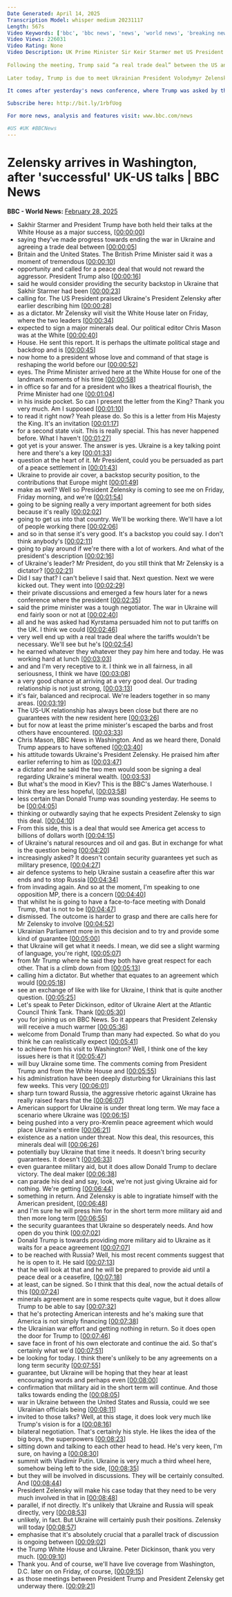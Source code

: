 ```yaml
---
Date Generated: April 14, 2025
Transcription Model: whisper medium 20231117
Length: 567s
Video Keywords: ['bbc', 'bbc news', 'news', 'world news', 'breaking news', 'us news', 'world', 'america', 'usa', 'usa news', 'india news']
Video Views: 226031
Video Rating: None
Video Description: UK Prime Minister Sir Keir Starmer met US President Donald Trump during his first visit to the White House on Thurday.
 
Following the meeting, Trump said “a real trade deal” between the US and UK could happen "very quickly”, which could see the UK avoid the kind of tariffs the US has been threatening on some of its trading partners.
 
Later today, Trump is due to meet Ukrainian President Volodymyr Zelensky in Washington, where the pair will hash out and potentially sign a much-discussed minerals deal.
 
It comes after yesterday's news conference, where Trump was asked by the BBC's Chris Mason if he stuck by his claim that Zelensky is a "dictator", to which the he replied: “Did I say that? I can't believe I said that. Next question”.

Subscribe here: http://bit.ly/1rbfUog

For more news, analysis and features visit: www.bbc.com/news 

#US #UK #BBCNews
---
```


# Zelensky arrives in Washington, after 'successful' UK-US talks | BBC News
**BBC - World News:** [February 28, 2025](https://www.youtube.com/watch?v=CP4g0tHE70Q)
*  Sakhir Starmer and President Trump have both held their talks at the White House as a major success, [[00:00:00](https://www.youtube.com/watch?v=CP4g0tHE70Q&t=0.0s)]
*  saying they've made progress towards ending the war in Ukraine and agreeing a trade deal between [[00:00:05](https://www.youtube.com/watch?v=CP4g0tHE70Q&t=5.76s)]
*  Britain and the United States. The British Prime Minister said it was a moment of tremendous [[00:00:10](https://www.youtube.com/watch?v=CP4g0tHE70Q&t=10.8s)]
*  opportunity and called for a peace deal that would not reward the aggressor. President Trump also [[00:00:16](https://www.youtube.com/watch?v=CP4g0tHE70Q&t=16.56s)]
*  said he would consider providing the security backstop in Ukraine that Sakhir Starmer had been [[00:00:23](https://www.youtube.com/watch?v=CP4g0tHE70Q&t=23.28s)]
*  calling for. The US President praised Ukraine's President Zelensky after earlier describing him [[00:00:28](https://www.youtube.com/watch?v=CP4g0tHE70Q&t=28.56s)]
*  as a dictator. Mr Zelensky will visit the White House later on Friday, where the two leaders [[00:00:34](https://www.youtube.com/watch?v=CP4g0tHE70Q&t=34.56s)]
*  expected to sign a major minerals deal. Our political editor Chris Mason was at the White [[00:00:40](https://www.youtube.com/watch?v=CP4g0tHE70Q&t=40.08s)]
*  House. He sent this report. It is perhaps the ultimate political stage and backdrop and is [[00:00:45](https://www.youtube.com/watch?v=CP4g0tHE70Q&t=45.599999999999994s)]
*  now home to a president whose love and command of that stage is reshaping the world before our [[00:00:52](https://www.youtube.com/watch?v=CP4g0tHE70Q&t=52.480000000000004s)]
*  eyes. The Prime Minister arrived here at the White House for one of the landmark moments of his time [[00:00:58](https://www.youtube.com/watch?v=CP4g0tHE70Q&t=58.24s)]
*  in office so far and for a president who likes a theatrical flourish, the Prime Minister had one [[00:01:04](https://www.youtube.com/watch?v=CP4g0tHE70Q&t=64.0s)]
*  in his inside pocket. So can I present the letter from the King? Thank you very much. Am I supposed [[00:01:10](https://www.youtube.com/watch?v=CP4g0tHE70Q&t=70.48s)]
*  to read it right now? Yeah please do. So this is a letter from His Majesty the King. It's an invitation [[00:01:17](https://www.youtube.com/watch?v=CP4g0tHE70Q&t=77.76s)]
*  for a second state visit. This is really special. This has never happened before. What I haven't [[00:01:27](https://www.youtube.com/watch?v=CP4g0tHE70Q&t=87.44s)]
*  got yet is your answer. The answer is yes. Ukraine is a key talking point here and there's a key [[00:01:33](https://www.youtube.com/watch?v=CP4g0tHE70Q&t=93.52s)]
*  question at the heart of it. Mr President, could you be persuaded as part of a peace settlement in [[00:01:43](https://www.youtube.com/watch?v=CP4g0tHE70Q&t=103.84s)]
*  Ukraine to provide air cover, a backstop security position, to the contributions that Europe might [[00:01:49](https://www.youtube.com/watch?v=CP4g0tHE70Q&t=109.36s)]
*  make as well? Well so President Zelensky is coming to see me on Friday, Friday morning, and we're [[00:01:54](https://www.youtube.com/watch?v=CP4g0tHE70Q&t=114.8s)]
*  going to be signing really a very important agreement for both sides because it's really [[00:02:02](https://www.youtube.com/watch?v=CP4g0tHE70Q&t=122.39999999999999s)]
*  going to get us into that country. We'll be working there. We'll have a lot of people working there [[00:02:06](https://www.youtube.com/watch?v=CP4g0tHE70Q&t=126.32s)]
*  and so in that sense it's very good. It's a backstop you could say. I don't think anybody's [[00:02:11](https://www.youtube.com/watch?v=CP4g0tHE70Q&t=131.68s)]
*  going to play around if we're there with a lot of workers. And what of the president's description [[00:02:16](https://www.youtube.com/watch?v=CP4g0tHE70Q&t=136.0s)]
*  of Ukraine's leader? Mr President, do you still think that Mr Zelensky is a dictator? [[00:02:21](https://www.youtube.com/watch?v=CP4g0tHE70Q&t=141.52s)]
*  Did I say that? I can't believe I said that. Next question. Next we were kicked out. They went into [[00:02:29](https://www.youtube.com/watch?v=CP4g0tHE70Q&t=149.28s)]
*  their private discussions and emerged a few hours later for a news conference where the president [[00:02:35](https://www.youtube.com/watch?v=CP4g0tHE70Q&t=155.60000000000002s)]
*  said the prime minister was a tough negotiator. The war in Ukraine will end fairly soon or not at [[00:02:40](https://www.youtube.com/watch?v=CP4g0tHE70Q&t=160.8s)]
*  all and he was asked had Kyrstama persuaded him not to put tariffs on the UK. I think we could [[00:02:46](https://www.youtube.com/watch?v=CP4g0tHE70Q&t=166.4s)]
*  very well end up with a real trade deal where the tariffs wouldn't be necessary. We'll see but he's [[00:02:54](https://www.youtube.com/watch?v=CP4g0tHE70Q&t=174.0s)]
*  he earned whatever they whatever they pay him here and today. He was working hard at lunch [[00:03:03](https://www.youtube.com/watch?v=CP4g0tHE70Q&t=183.52s)]
*  and and I'm very receptive to it. I think we in all fairness, in all seriousness, I think we have [[00:03:08](https://www.youtube.com/watch?v=CP4g0tHE70Q&t=188.24s)]
*  a very good chance at arriving at a very good deal. Our trading relationship is not just strong, [[00:03:13](https://www.youtube.com/watch?v=CP4g0tHE70Q&t=193.92s)]
*  it's fair, balanced and reciprocal. We're leaders together in so many areas. [[00:03:19](https://www.youtube.com/watch?v=CP4g0tHE70Q&t=199.92s)]
*  The US-UK relationship has always been close but there are no guarantees with the new resident here [[00:03:26](https://www.youtube.com/watch?v=CP4g0tHE70Q&t=206.88s)]
*  but for now at least the prime minister's escaped the barbs and frost others have encountered. [[00:03:33](https://www.youtube.com/watch?v=CP4g0tHE70Q&t=213.92s)]
*  Chris Mason, BBC News in Washington. And as we heard there, Donald Trump appears to have softened [[00:03:40](https://www.youtube.com/watch?v=CP4g0tHE70Q&t=220.79999999999998s)]
*  his attitude towards Ukraine's President Zelensky. He praised him after earlier referring to him as [[00:03:47](https://www.youtube.com/watch?v=CP4g0tHE70Q&t=227.51999999999998s)]
*  a dictator and he said the two men would soon be signing a deal regarding Ukraine's mineral wealth. [[00:03:53](https://www.youtube.com/watch?v=CP4g0tHE70Q&t=233.04s)]
*  But what's the mood in Kiev? This is the BBC's James Waterhouse. I think they are less hopeful, [[00:03:58](https://www.youtube.com/watch?v=CP4g0tHE70Q&t=238.64s)]
*  less certain than Donald Trump was sounding yesterday. He seems to be [[00:04:05](https://www.youtube.com/watch?v=CP4g0tHE70Q&t=245.04000000000002s)]
*  thinking or outwardly saying that he expects President Zelensky to sign this deal. [[00:04:10](https://www.youtube.com/watch?v=CP4g0tHE70Q&t=250.32000000000002s)]
*  From this side, this is a deal that would see America get access to billions of dollars worth [[00:04:15](https://www.youtube.com/watch?v=CP4g0tHE70Q&t=255.60000000000002s)]
*  of Ukraine's natural resources and oil and gas. But in exchange for what is the question being [[00:04:20](https://www.youtube.com/watch?v=CP4g0tHE70Q&t=260.88s)]
*  increasingly asked? It doesn't contain security guarantees yet such as military presence, [[00:04:27](https://www.youtube.com/watch?v=CP4g0tHE70Q&t=267.28000000000003s)]
*  air defence systems to help Ukraine sustain a ceasefire after this war ends and to stop Russia [[00:04:34](https://www.youtube.com/watch?v=CP4g0tHE70Q&t=274.4s)]
*  from invading again. And so at the moment, I'm speaking to one opposition MP, there is a concern [[00:04:40](https://www.youtube.com/watch?v=CP4g0tHE70Q&t=280.23999999999995s)]
*  that whilst he is going to have a face-to-face meeting with Donald Trump, that is not to be [[00:04:47](https://www.youtube.com/watch?v=CP4g0tHE70Q&t=287.2s)]
*  dismissed. The outcome is harder to grasp and there are calls here for Mr Zelensky to involve [[00:04:52](https://www.youtube.com/watch?v=CP4g0tHE70Q&t=292.56s)]
*  Ukrainian Parliament more in this decision and to try and provide some kind of guarantee [[00:05:00](https://www.youtube.com/watch?v=CP4g0tHE70Q&t=300.96s)]
*  that Ukraine will get what it needs. I mean, we did see a slight warming of language, you're right, [[00:05:07](https://www.youtube.com/watch?v=CP4g0tHE70Q&t=307.76s)]
*  from Mr Trump where he said they both have great respect for each other. That is a climb down from [[00:05:13](https://www.youtube.com/watch?v=CP4g0tHE70Q&t=313.2s)]
*  calling him a dictator. But whether that equates to an agreement which would [[00:05:18](https://www.youtube.com/watch?v=CP4g0tHE70Q&t=318.4s)]
*  see an exchange of like with like for Ukraine, I think that is quite another question. [[00:05:25](https://www.youtube.com/watch?v=CP4g0tHE70Q&t=325.76s)]
*  Let's speak to Peter Dickinson, editor of Ukraine Alert at the Atlantic Council Think Tank. Thank [[00:05:30](https://www.youtube.com/watch?v=CP4g0tHE70Q&t=330.56s)]
*  you for joining us on BBC News. So it appears that President Zelensky will receive a much warmer [[00:05:36](https://www.youtube.com/watch?v=CP4g0tHE70Q&t=336.16s)]
*  welcome from Donald Trump than many had expected. So what do you think he can realistically expect [[00:05:41](https://www.youtube.com/watch?v=CP4g0tHE70Q&t=341.84000000000003s)]
*  to achieve from his visit to Washington? Well, I think one of the key issues here is that it [[00:05:47](https://www.youtube.com/watch?v=CP4g0tHE70Q&t=347.52000000000004s)]
*  will buy Ukraine some time. The comments coming from President Trump and from the White House and [[00:05:55](https://www.youtube.com/watch?v=CP4g0tHE70Q&t=355.12s)]
*  his administration have been deeply disturbing for Ukrainians this last few weeks. This very [[00:06:01](https://www.youtube.com/watch?v=CP4g0tHE70Q&t=361.44s)]
*  sharp turn toward Russia, the aggressive rhetoric against Ukraine has really raised fears that the [[00:06:07](https://www.youtube.com/watch?v=CP4g0tHE70Q&t=367.68s)]
*  American support for Ukraine is under threat long term. We may face a scenario where Ukraine was [[00:06:15](https://www.youtube.com/watch?v=CP4g0tHE70Q&t=375.28000000000003s)]
*  being pushed into a very pro-Kremlin peace agreement which would place Ukraine's entire [[00:06:21](https://www.youtube.com/watch?v=CP4g0tHE70Q&t=381.2s)]
*  existence as a nation under threat. Now this deal, this resources, this minerals deal will [[00:06:26](https://www.youtube.com/watch?v=CP4g0tHE70Q&t=386.56s)]
*  potentially buy Ukraine that time it needs. It doesn't bring security guarantees. It doesn't [[00:06:33](https://www.youtube.com/watch?v=CP4g0tHE70Q&t=393.2s)]
*  even guarantee military aid, but it does allow Donald Trump to declare victory. The deal maker [[00:06:38](https://www.youtube.com/watch?v=CP4g0tHE70Q&t=398.4s)]
*  can parade his deal and say, look, we're not just giving Ukraine aid for nothing. We're getting [[00:06:44](https://www.youtube.com/watch?v=CP4g0tHE70Q&t=404.08s)]
*  something in return. And Zelensky is able to ingratiate himself with the American president, [[00:06:48](https://www.youtube.com/watch?v=CP4g0tHE70Q&t=408.72s)]
*  and I'm sure he will press him for in the short term more military aid and then more long term [[00:06:55](https://www.youtube.com/watch?v=CP4g0tHE70Q&t=415.76000000000005s)]
*  the security guarantees that Ukraine so desperately needs. And how open do you think [[00:07:02](https://www.youtube.com/watch?v=CP4g0tHE70Q&t=422.08000000000004s)]
*  Donald Trump is towards providing more military aid to Ukraine as it waits for a peace agreement [[00:07:07](https://www.youtube.com/watch?v=CP4g0tHE70Q&t=427.20000000000005s)]
*  to be reached with Russia? Well, his most recent comments suggest that he is open to it. He said [[00:07:13](https://www.youtube.com/watch?v=CP4g0tHE70Q&t=433.52s)]
*  that he will look at that and he will be prepared to provide aid until a peace deal or a ceasefire, [[00:07:18](https://www.youtube.com/watch?v=CP4g0tHE70Q&t=438.79999999999995s)]
*  at least, can be signed. So I think that this deal, now the actual details of this [[00:07:24](https://www.youtube.com/watch?v=CP4g0tHE70Q&t=444.15999999999997s)]
*  minerals agreement are in some respects quite vague, but it does allow Trump to be able to say [[00:07:32](https://www.youtube.com/watch?v=CP4g0tHE70Q&t=452.0s)]
*  that he's protecting American interests and he's making sure that America is not simply financing [[00:07:38](https://www.youtube.com/watch?v=CP4g0tHE70Q&t=458.88s)]
*  the Ukrainian war effort and getting nothing in return. So it does open the door for Trump to [[00:07:46](https://www.youtube.com/watch?v=CP4g0tHE70Q&t=466.4s)]
*  save face in front of his own electorate and continue the aid. So that's certainly what we'd [[00:07:51](https://www.youtube.com/watch?v=CP4g0tHE70Q&t=471.2s)]
*  be looking for today. I think there's unlikely to be any agreements on a long term security [[00:07:55](https://www.youtube.com/watch?v=CP4g0tHE70Q&t=475.76s)]
*  guarantee, but Ukraine will be hoping that they hear at least encouraging words and perhaps even [[00:08:00](https://www.youtube.com/watch?v=CP4g0tHE70Q&t=480.24s)]
*  confirmation that military aid in the short term will continue. And those talks towards ending the [[00:08:05](https://www.youtube.com/watch?v=CP4g0tHE70Q&t=485.52s)]
*  war in Ukraine between the United States and Russia, could we see Ukrainian officials being [[00:08:11](https://www.youtube.com/watch?v=CP4g0tHE70Q&t=491.68s)]
*  invited to those talks? Well, at this stage, it does look very much like Trump's vision is for a [[00:08:16](https://www.youtube.com/watch?v=CP4g0tHE70Q&t=496.64s)]
*  bilateral negotiation. That's certainly his style. He likes the idea of the big boys, the superpowers [[00:08:23](https://www.youtube.com/watch?v=CP4g0tHE70Q&t=503.44s)]
*  sitting down and talking to each other head to head. He's very keen, I'm sure, on having a [[00:08:30](https://www.youtube.com/watch?v=CP4g0tHE70Q&t=510.64s)]
*  summit with Vladimir Putin. Ukraine is very much a third wheel here, somehow being left to the side, [[00:08:35](https://www.youtube.com/watch?v=CP4g0tHE70Q&t=515.68s)]
*  but they will be involved in discussions. They will be certainly consulted. And [[00:08:44](https://www.youtube.com/watch?v=CP4g0tHE70Q&t=524.3199999999999s)]
*  President Zelensky will make his case today that they need to be very much involved in that in [[00:08:48](https://www.youtube.com/watch?v=CP4g0tHE70Q&t=528.64s)]
*  parallel, if not directly. It's unlikely that Ukraine and Russia will speak directly, very [[00:08:53](https://www.youtube.com/watch?v=CP4g0tHE70Q&t=533.4399999999999s)]
*  unlikely, in fact. But Ukraine will certainly push their positions. Zelensky will today [[00:08:57](https://www.youtube.com/watch?v=CP4g0tHE70Q&t=537.6s)]
*  emphasise that it's absolutely crucial that a parallel track of discussion is ongoing between [[00:09:02](https://www.youtube.com/watch?v=CP4g0tHE70Q&t=542.5600000000001s)]
*  the Trump White House and Ukraine. Peter Dickinson, thank you very much. [[00:09:10](https://www.youtube.com/watch?v=CP4g0tHE70Q&t=550.08s)]
*  Thank you. And of course, we'll have live coverage from Washington, D.C. later on on Friday, of course, [[00:09:15](https://www.youtube.com/watch?v=CP4g0tHE70Q&t=555.9200000000001s)]
*  as those meetings between President Trump and President Zelensky get underway there. [[00:09:21](https://www.youtube.com/watch?v=CP4g0tHE70Q&t=561.9200000000001s)]

